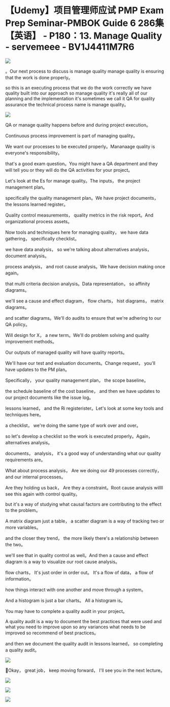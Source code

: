 # 【Udemy】项目管理师应试 PMP Exam Prep Seminar-PMBOK Guide 6  286集【英语】 - P180：13. Manage Quality - servemeee - BV1J4411M7R6

![](img/378b7cdd48710026f363ceeb9275dd57_0.png)

。Our next process to discuss is manage quality manage quality is ensuring that the work is done properly。

 so this is an executing process that we do the work correctly we have quality built into our approach so manage quality it's really all of our planning and the implementation it's sometimes we call it QA for quality assurance the technical process name is manage quality。



![](img/378b7cdd48710026f363ceeb9275dd57_2.png)

QA or manage quality happens before and during project execution。

Continuous process improvement is part of managing quality。

 We want our processes to be executed properly。Mananaage quality is everyone's responsibility。

 that's a good exam question。You might have a QA department and they will tell you or they will do the QA activities for your project。

Let's look at the Es for manage quality。The inputs， the project management plan。

 specifically the quality management plan。We have project documents， the lessons learned register。

Quality control measurements， quality metrics in the risk report。And organizational process assets。

Now tools and techniques here for managing quality， we have data gathering， specifically checklist。

 we have data analysis， so we're talking about alternatives analysis， document analysis。

 process analysis， and root cause analysis。We have decision making once again。

 that multi criteria decision analysis。Data representation， so affinity diagrams。

 we'll see a cause and effect diagram， flow charts， hist diagrams， matrix diagrams。

 and scatter diagrams。We'll do audits to ensure that we're adhering to our QA policy。

Will design for X， a new term。We'll do problem solving and quality improvement methods。

Our outputs of managed quality will have quality reports。

We'll have our test and evaluation documents。Change request， you'll have updates to the PM plan。

Specifically， your quality management plan， the scope baseline。

 the schedule baseline of the cost baseline， and then we have updates to our project documents like the issue log。

 lessons learned， and the Ri registerister。Let's look at some key tools and techniques here。

 a checklist， we're doing the same type of work over and over。

 so let's develop a checklist so the work is executed properly。Again， alternatives analysis。

 documents， analysis， it's a good way of understanding what our quality requirements are。

 What about process analysis， Are we doing our 49 processes correctly， and our internal processes。

 Are they holding us back， Are they a constraint。Root cause analysis willll see this again with control quality。

 but it's a way of studying what causal factors are contributing to the effect to the problem。

A matrix diagram just a table， a scatter diagram is a way of tracking two or more variables。

 and the closer they trend， the more likely there's a relationship between the two。

 we'll see that in quality control as well。And then a cause and effect diagram is a way to visualize our root cause analysis。

 flow charts， It's just order in order out。 It's a flow of data， a flow of information。

 how things interact with one another and move through a system。

 And a histogram is just a bar charts。 All a histogram is。

You may have to complete a quality audit in your project。

 A quality audit is a way to document the best practices that were used and what you need to improve upon so any variances what needs to be improved so recommend of best practices。

 and then we document the quality audit in lessons learned， so completing a quality audit。



![](img/378b7cdd48710026f363ceeb9275dd57_4.png)

🎼Okay， great job， keep moving forward， I'll see you in the next lecture。



![](img/378b7cdd48710026f363ceeb9275dd57_6.png)

![](img/378b7cdd48710026f363ceeb9275dd57_7.png)

![](img/378b7cdd48710026f363ceeb9275dd57_8.png)